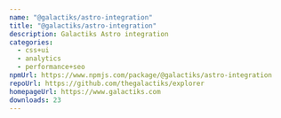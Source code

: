```yaml
---
name: "@galactiks/astro-integration"
title: "@galactiks/astro-integration"
description: Galactiks Astro integration
categories:
  - css+ui
  - analytics
  - performance+seo
npmUrl: https://www.npmjs.com/package/@galactiks/astro-integration
repoUrl: https://github.com/thegalactiks/explorer
homepageUrl: https://www.galactiks.com
downloads: 23
---
```

